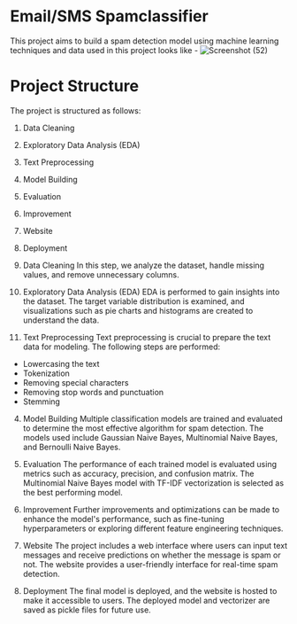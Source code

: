 # Email/SMS Spamclassifier

This project aims to build a spam detection model using machine learning techniques and data used in this project looks like - ![Screenshot (52)](https://github.com/vaibhavsha9999/e-spamclassifier/assets/92802512/fe83a0b9-61d6-4031-bdd3-2c25dd9a56e9)

# Project Structure
The project is structured as follows:

1. Data Cleaning
2. Exploratory Data Analysis (EDA)
3. Text Preprocessing
4. Model Building
5. Evaluation
6. Improvement
7. Website
8. Deployment
   
1. Data Cleaning
In this step, we analyze the dataset, handle missing values, and remove unnecessary columns.

2. Exploratory Data Analysis (EDA)
EDA is performed to gain insights into the dataset. The target variable distribution is examined, and visualizations such as pie charts and histograms are created to understand the data.

3. Text Preprocessing
Text preprocessing is crucial to prepare the text data for modeling. The following steps are performed:

- Lowercasing the text
- Tokenization
- Removing special characters
- Removing stop words and punctuation
- Stemming

4. Model Building
Multiple classification models are trained and evaluated to determine the most effective algorithm for spam detection. The models used include Gaussian Naive Bayes, Multinomial Naive Bayes, and Bernoulli Naive Bayes.

5. Evaluation
The performance of each trained model is evaluated using metrics such as accuracy, precision, and confusion matrix. The Multinomial Naive Bayes model with TF-IDF vectorization is selected as the best performing model.

6. Improvement
Further improvements and optimizations can be made to enhance the model's performance, such as fine-tuning hyperparameters or exploring different feature engineering techniques.

7. Website
The project includes a web interface where users can input text messages and receive predictions on whether the message is spam or not. The website provides a user-friendly interface for real-time spam detection.

8. Deployment
The final model is deployed, and the website is hosted to make it accessible to users. The deployed model and vectorizer are saved as pickle files for future use.
